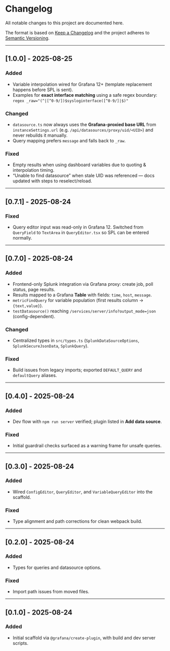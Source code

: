 # Changelog

All notable changes to this project are documented here.

The format is based on [Keep a Changelog](https://keepachangelog.com/en/1.1.0/)
and the project adheres to [Semantic Versioning](https://semver.org/spec/v2.0.0.html).

---

## [1.0.0] - 2025-08-25

### Added
- Variable interpolation wired for Grafana 12+ (template replacement happens before SPL is sent).
- Examples for **exact interface matching** using a safe regex boundary:  
  `regex _raw="(^|[^0-9/])$sysloginterface([^0-9/]|$)"`

### Changed
- `datasource.ts` now always uses the **Grafana-proxied base URL** from `instanceSettings.url` (e.g. `/api/datasources/proxy/uid/<UID>`) and never rebuilds it manually.
- Query mapping prefers `message` and falls back to `_raw`.

### Fixed
- Empty results when using dashboard variables due to quoting & interpolation timing.
- “Unable to find datasource” when stale UID was referenced — docs updated with steps to reselect/reload.

---

## [0.7.1] - 2025-08-24

### Fixed
- Query editor input was read-only in Grafana 12. Switched from `QueryField` to `TextArea` in `QueryEditor.tsx` so SPL can be entered normally.

---

## [0.7.0] - 2025-08-24

### Added
- Frontend-only Splunk integration via Grafana proxy: create job, poll status, page results.
- Results mapped to a Grafana **Table** with fields: `time`, `host`, `message`.
- `metricFindQuery` for variable population (first results column → `{text,value}`).
- `testDatasource()` reaching `/services/server/info?output_mode=json` (config-dependent).

### Changed
- Centralized types in `src/types.ts` (`SplunkDataSourceOptions`, `SplunkSecureJsonData`, `SplunkQuery`). 

### Fixed
- Build issues from legacy imports; exported `DEFAULT_QUERY` and `defaultQuery` aliases.

---

## [0.4.0] - 2025-08-24

### Added
- Dev flow with `npm run server` verified; plugin listed in **Add data source**.

### Fixed
- Initial guardrail checks surfaced as a warning frame for unsafe queries.

---

## [0.3.0] - 2025-08-24

### Added
- Wired `ConfigEditor`, `QueryEditor`, and `VariableQueryEditor` into the scaffold.

### Fixed
- Type alignment and path corrections for clean webpack build.

---

## [0.2.0] - 2025-08-24

### Added
- Types for queries and datasource options.

### Fixed
- Import path issues from moved files.

---

## [0.1.0] - 2025-08-24

### Added
- Initial scaffold via `@grafana/create-plugin`, with build and dev server scripts.
